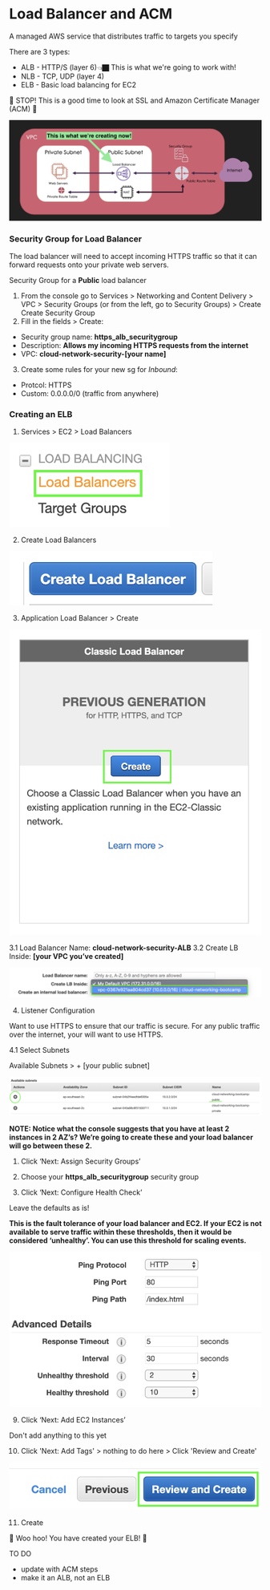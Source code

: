 # Load Balancer and ACM
A managed AWS service that distributes traffic to targets you specify

There are 3 types:
- ALB - HTTP/S (layer 6)👈🏿 This is what we're going to work with!
- NLB - TCP, UDP (layer 4)
- ELB - Basic load balancing for EC2

🛑 STOP! This is a good time to look at SSL and Amazon Certificate Manager (ACM) 🛑

![LB Diagram](images/elb_network_diagram.png)

### Security Group for Load Balancer
The load balancer will need to accept incoming HTTPS traffic so that it can forward requests onto your private web servers. 

Security Group for a __Public__ load balancer
1. From the console go to Services > Networking and Content Delivery > VPC > Security Groups (or from the left, go to Security Groups) > Create Create Security Group
2. Fill in the fields > Create:

  - Security group name: __https_alb_securitygroup__
  - Description: __Allows my incoming HTTPS requests from the internet__
  - VPC: __cloud-network-security-[your name]__

3. Create some rules for your new sg for *Inbound*:
  - Protcol: HTTPS
  - Custom: 0.0.0.0/0 (traffic from anywhere)


### Creating an ELB

1. Services > EC2 > Load Balancers

![LB Console](images/services_elb.png)

2. Create Load Balancers

![LB create](images/create_lb.png)

3. Application Load Balancer > Create

![ELB](images/classic_lb.png)

3.1 Load Balancer Name: __cloud-network-security-ALB__
3.2 Create LB Inside: __[your VPC you’ve created]__

![LB VPC](images/lb_vpc.png)

4. Listener Configuration

Want to use HTTPS to ensure that our traffic is secure. For any public traffic over the internet, your will want to use HTTPS.

4.1 Select Subnets

Available Subnets > + [your public subnet]

![LB Public Subnet](images/lb_public_subnet.png)

__NOTE: Notice what the console suggests that you have at least 2 instances in 2 AZ’s? We’re going to create these and your load balancer will go between these 2.__

1. Click ‘Next: Assign Security Groups’

2. Choose your __https_alb_securitygroup__ security group

3. Click ‘Next: Configure Health Check’

Leave the defaults as is!

__This is the fault tolerance of your load balancer and EC2. If your EC2 is not available to serve traffic within these thresholds, then it would be considered ‘unhealthy’. You can use this threshold for scaling events.__

![LB Public Subnet](images/lb_health_check.png)


9. Click ‘Next: Add EC2 Instances’

Don't add anything to this yet

10. Click 'Next: Add Tags' > nothing to do here > Click 'Review and Create'

![LB Review Create](images/review_create_lb.png)

11. Create

🌈 Woo hoo! You have created your ELB! 🌈

TO DO
- update with ACM steps
- make it an ALB, not an ELB